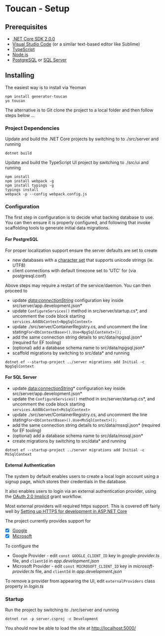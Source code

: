 # Toucan - Setup

## Prerequisites

* [.NET Core SDK 2.0.0](https://www.microsoft.com/net/core/#windowscmd)
* [Visual Studio Code](https://code.visualstudio.com/download/) (or a similar text-based editor like Sublime)
* [TypeScript](https://www.typescriptlang.org/)
* [Node.js](https://nodejs.org/en/)
* [PostgreSQL](https://www.postgresql.org/) or [SQL Server](https://www.microsoft.com/en-us/sql-server/sql-server-downloads)

## Installing

The easiest way is to install via Yeoman

```DOS
npm install generator-toucan
yo toucan
```

The alternative is to Git clone the project to a local folder and then follow steps below ...


### Project Dependencies

Update and build the .NET Core projects by switching to to ./src/server and running

```DOS
dotnet build
```

Update and build the TypeScript UI project by switching to ./src/ui and running

```DOS
npm install
npm install webpack -g
npm install typings -g
typings install
webpack -p --config webpack.config.js
```

### Configuration

The first step in configuration is to decide what backing database to use. You can then ensure it is properly configured, and following that invoke scaffolding tools to generate initial data migrations.

#### For PostgreSQL

For proper localization support ensure the server defaults are set to create

* new databases with a [character set](https://www.postgresql.org/docs/9.1/static/multibyte.html) that supports unicode strings (ie. UTF8)
* client connections with default timezone set to 'UTC' for  (via postgresql.conf)

Above steps may require a restart of the service/daemon. You can then proceed to

* update *<data:connectionString>* configuration key inside src/server/app.development.json*
* update `ConfigureServices()` method in src/server/startup.cs*, and uncomment the code block starting `services.AddDbContext<NpgSqlContext>`
* update ./src/server/ContainerRegistry.cs, and uncomment the line stating`For<DbContextBase>().Use<NpgSqlContenxt>();`
* add the same connection string details to src/data/npgsql.json* (required for EF tooling)
* (optional) add a database schema name to src/data/npgsql.json*
* scaffold migrations by switching to src/data* and running
```DOS
dotnet ef --startup-project ../server migrations add Initial -c NpgSqlContext
```

#### For SQL Server

* update <data:connectionString>* configuration key inside src/server/app.development.json*
* update the `ConfigureServices()` method in src/server/startup.cs*, and uncomment the code block starting `services.AddDbContext<MsSqlContext>`
* update ./src/server/ContainerRegistry.cs, and uncomment the line stating`For<DbContextBase>().Use<MsSqlContext>();`
* add the same connection string details to src/data/mssql.json* (required for EF tooling)
* (optional) add a database schema name to src/data/mssql.json*
* create migrations by switching to src/data* and running
```DOS
dotnet ef --startup-project ../server migrations add Initial -c MsSqlContext
```

#### External Authentication

The system by default enables users to create a local login account using a signup page, which stores their credentials in the database.

It also enables users to login via an external authentication provider, using the [OAuth 2.0 Implicit](https://tools.ietf.org/html/rfc6749#section-1.3.2) grant workflow.

Most external providers will required https support. This is covered off fairly well by [Setting up HTTPS for development in ASP.NET Core](https://docs.microsoft.com/en-us/aspnet/core/security/https)

The project currently provides support for

- [X] [Google](https://developers.google.com/identity/protocols/OAuth2UserAgent)
- [X] [Microsoft](https://msdn.microsoft.com/en-us/library/hh243647.aspx)

To configure the

* Google Provider - edit `const GOOGLE_CLIENT_ID` key in *google-provider.ts* file, and `clientId` in *app.development.json*
* Microsoft Provider - edit `const MICROSOFT_CLIENT_ID` key in *microsoft-provider.ts* file, and `clientId` in *app.development.json*

To remove a provider from appearing the UI, edit `externalProviders` class property in *login.ts*

### Startup
Run the project by switching to ./src/server and running

```DOS
dotnet run -p server.csproj -c Development
```
You should now be able to load the site at [http://localhost:5000/](http://localhost:5000/) 
